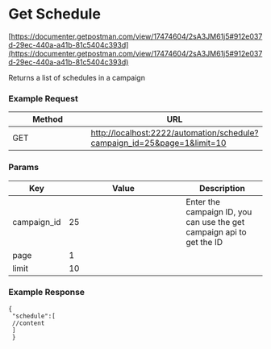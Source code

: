 # Get Schedule

[https://documenter.getpostman.com/view/17474604/2sA3JM61j5#912e037d-29ec-440a-a41b-81c5404c393d](https://documenter.getpostman.com/view/17474604/2sA3JM61j5#912e037d-29ec-440a-a41b-81c5404c393d)

Returns a list of schedules in a campaign

### **Example Request** <a href="#example-request-1" id="example-request-1"></a>

<table><thead><tr><th width="145">Method</th><th>URL</th></tr></thead><tbody><tr><td>GET</td><td><a href="http://localhost:2222/automation/schedule?campaign_id=25&#x26;page=1&#x26;limit=10">http://localhost:2222/automation/schedule?campaign_id=25&#x26;page=1&#x26;limit=10</a></td></tr></tbody></table>

### Params <a href="#params" id="params"></a>

<table><thead><tr><th>Key</th><th width="216">Value</th><th>Description</th></tr></thead><tbody><tr><td>campaign_id</td><td>25</td><td>Enter the campaign ID, you can use the get campaign api to get the ID</td></tr><tr><td>page</td><td>1</td><td></td></tr><tr><td>limit</td><td>10</td><td></td></tr></tbody></table>

### **Example Response** <a href="#id-3.-example-response" id="id-3.-example-response"></a>

```
{
 "schedule":[
 //content
 ]
 }
```
